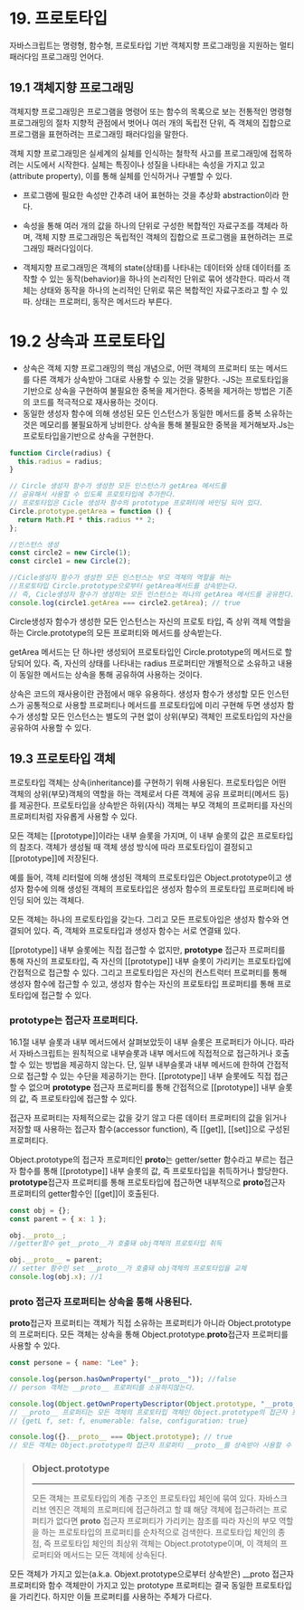 # 19. 프로토타입

자바스크립트는 명령형, 함수형, 프로토타입 기반 객체지향 프로그래밍을 지원하는 멀티 패러다임 프로그래밍 언어다.

## 19.1 객체지향 프로그래밍

객체지향 프로그래밍은 프로그램을 명령어 또는 함수의 목록으로 보는 전통적인 명령형 프로그래밍의 절차 지향적 관점에서 벗어나 여러 개의 독립전 단위, 즉 객체의 집합으로 프로그램을 표현하려는 프로그래밍 패러다임을 말한다.

객체 지향 프로그래밍은 실세계의 실체를 인식하는 철학적 사고를 프로그래밍에 접목하려는 시도에서 시작한다. 실체는 특징이나 성질을 나타내는 속성을 가지고 있고(attribute property), 이를 통해 실체를 인식하거나 구별할 수 있다.

- 프로그램에 필요한 속성만 간추려 내어 표현하는 것을 추상화 abstraction이라 한다.

- 속성을 통해 여러 개의 값을 하나의 단위로 구성한 복합적인 자료구조를 객체라 하며, 객체 지향 프로그래밍은 독립적인 객체의 집합으로 프로그램을 표현하려는 프로그래밍 패러다임이다.

- 객체지향 프로그래밍은 객체의 state(상태)를 나타내는 데이터와 상태 데이터를 조작할 수 있는 동작(behavior)을 하나의 논리적인 단위로 묶어 생각한다. 따라서 객체는 상태와 동작을 하나의 논리적인 단위로 묶은 복합적인 자료구조라고 할 수 있따. 상태는 프로퍼티, 동작은 메서드라 부른다.

# 19.2 상속과 프로토타입

- 상속은 객체 지향 프로그래밍의 핵심 개념으로, 어떤 객체의 프로퍼티 또는 메서드를 다른 객체가 상속받아 그대로 사용할 수 있는 것을 말한다.
  -JS는 프로토타입을 기반으로 상속을 구현하여 불필요한 중복을 제거한다. 중복을 제거하는 방법은 기존의 코드를 적극적으로 재사용하는 것이다.
- 동일한 생성자 함수에 의해 생성된 모든 인스턴스가 동일한 메서드를 중복 소유하는 것은 메모리를 불필요하게 낭비한다. 상속을 통해 불필요한 중복을 제거해보자.Js는 프로토타입을기반으로 상속을 구현한다.

```javascript
function Circle(radius) {
  this.radius = radius;
}

// Circle 생성자 함수가 생성한 모든 인스턴스가 getArea 메서드를
// 공유해서 사용할 수 있도록 프로토타입에 추가한다.
// 프로토타입은 Cicle 생성자 함수의 prototype 프로퍼티에 바인딩 되어 있다.
Circle.prototype.getArea = function () {
  return Math.PI * this.radius ** 2;
};

//인스턴스 생성
const circle2 = new Circle(1);
const circle1 = new Circle(2);

//Cicle생성자 함수가 생성한 모든 인스턴스는 부모 객체의 역할을 하는
//프로토타입 Circle.prototype으로부터 getArea메서드를 상속받는다.
// 즉, Cicle생성자 함수가 생성하는 모든 인스턴스는 하나의 getArea 메서드를 공유한다.
console.log(circle1.getArea === circle2.getArea); // true
```

Circle생성자 함수가 생성한 모든 인스턴스는 자신의 프로토 타입, 즉 상위 객체 역할을 하는 Circle.prototype의 모든 프로퍼티와 메서드를 상속받는다.

getArea 메서드는 단 하나만 생성되어 프로토타입인 Circle.prototype의 메서드로 할당되어 있다. 즉, 자신의 상태를 나타내는 radius 프로퍼티만 개별적으로 소유하고 내용이 동일한 메서드는 상속을 통해 공유하여 사용하는 것이다.

상속은 코드의 재사용이란 관점에서 매우 유용하다. 생성자 함수가 생성할 모든 인스턴스가 공통적으로 사용할 프로퍼티나 메서드를 프로토타입에 미리 구현해 두면 생성자 함수가 생성할 모든 인스턴스는 별도의 구현 없이 상위(부모) 객체인 프로토타입의 자산을 공유하여 사용할 수 있다.

## 19.3 프로토타입 객체

프로토타입 객체는 상속(inheritance)를 구현하기 위해 사용된다. 프로토타입은 어떤 객체의 상위(부모)객체의 역할을 하는 객체로서 다른 객체에 공유 프로퍼티(메서드 등)를 제공한다. 프로토타입을 상속받은 하위(자식) 객체는 부모 객체의 프로퍼티를 자신의 프로퍼티처럼 자유롭게 사용할 수 있다.

모든 객체는 [[prototype]]이라는 내부 슬롯을 가지며, 이 내부 슬롯의 값은 프로토타입의 참조다. 객체가 생성될 때 객체 생성 방식에 따라 프로토타입이 결정되고 [[prototype]]에 저장된다.

예를 들어, 객체 리터럴에 의해 생성된 객체의 프로토타입은 Object.prototype이고 생성자 함수에 의해 생성된 객체의 프로토타입은 생성자 함수의 프로토타입 프로퍼티에 바인딩 되어 있는 객체다.

모든 객체는 하나의 프로토타입을 갖는다. 그리고 모든 프로토아입은 생성자 함수와 연결되어 있다. 즉, 객체와 프로토타입과 생성자 함수는 서로 연결돼 있다.

[[prototype]] 내부 슬롯에는 직접 접근할 수 없지만, **prototype** 접근자 프로퍼티를 통해 자신의 프로토타입, 즉 자신의 [[prototype]] 내부 슬롯이 가리키는 프로토타입에 간접적으로 접근할 수 있다. 그리고 프로토타입은 자신의 컨스트럭터 프로퍼티를 통해 생성자 함수에 접근할 수 있고, 생성자 함수는 자신의 프로토타입 프로퍼티를 통해 프로토타입에 접근할 수 있다.

### **prototype**는 접근자 프로퍼티다.

16.1절 내부 슬롯과 내부 메서드에서 살펴보았듯이 내부 슬롯은 프로퍼티가 아니다. 따라서 자바스크립트는 원칙적으로 내부슬롯과 내부 메서드에 직접적으로 접근하거나 호출할 수 있는 방법을 제공하지 않는다. 단, 일부 내부슬롯과 내부 메서드에 한하여 간접적으로 접근할 수 있는 수단을 제공하기는 한다. [[prototype]] 내부 슬롯에도 직접 접근할 수 없으며 **prototype** 접근자 프로퍼티를 통해 간접적으로 [[prototype]] 내부 슬롯의 값, 즉 프로토타입에 접근할 수 있다.

접근자 프로퍼티는 자체적으로는 값을 갖기 않고 다른 데이터 프로퍼티의 값을 읽거나 저장할 때 사용하는 접근자 함수(accessor function), 즉 [[get]], [[set]]으로 구성된 프로퍼티다.

Object.prototype의 접근자 프로퍼티인 **proto**는 getter/setter 함수라고 부르는 접근자 함수를 통해 [[prototype]] 내부 슬롯의 값, 즉 프로토타입을 취득하거나 할당한다. **prototype**접근자 프로퍼티를 통해 프로토타입에 접근하면 내부적으로 **proto**접근자 프로퍼티의 getter함수인 [[get]]이 호출된다.

```javascript
const obj = {};
const parent = { x: 1 };

obj.__proto__;
//getter함수 get__proto__가 호출돼 obj객체의 프로토타입 취득

obj.__proto__ = parent;
// setter 함수인 set __proto__가 호출돼 obj객체의 프로토타입을 교체
console.log(obj.x); //1
```

### **proto** 접근자 프로퍼티는 상속을 통해 사용된다.

**proto**접근자 프로퍼티는 객체가 직접 소유하는 프로퍼티가 아니라 Object.prototype의 프로퍼티다. 모든 객체는 상속을 통해 Object.prototype.**proto**접근자 프로퍼티를 사용할 수 있다.

```javascript
const persone = { name: "Lee" };

console.log(person.hasOwnProperty("__proto__")); //false
// person 객체는 __proto__ 프로퍼티를 소유하지않는다.

console.log(Object.getOwnPropertyDescriptor(Object.prototype, "__proto__"));
// __proto__ 프로퍼티는 모든 객체의 프로토타입 객체인 Object.prototype의 접근자 프로퍼티다.
// {getL f, set: f, enumerable: false, configuration: true}

console.log({}.__proto__ === Object.prototype); // true
// 모든 객체는 Object.prototype의 접근자 프로퍼티 __proto__를 상속받아 사용할 수 있다.
```

> ### Object.prototype
>
> ---
>
> 모든 객체는 프로토타입의 계층 구조인 프로토타입 체인에 묶여 있다. 자바스크리브 엔진은 객체의 프로퍼티에 접근하려고 할 떄 해당 객체에 접근하려는 프로퍼티가 없다면 **proto** 접근자 프로퍼티가 가리키는 참조를 따라 자신의 부모 역할을 하는 프로토타입의 프로퍼티를 순차적으로 검색한다. 프로토타입 체인의 종점, 즉 프로토타입 체인의 최상위 객체는 Object.prototype이며, 이 객체의 프로퍼티와 메서드는 모든 객체에 상속된다.

모든 객체가 가지고 있는(a.k.a. Objext.prototype으로부터 상속받은) \_\_proto 접근자 프로퍼티와 함수 객체만이 가지고 있는 prototype 프로퍼티는 결국 동일한 프로토타입을 가리킨다. 하지만 이들 프로퍼티를 사용하는 주체가 다르다.
